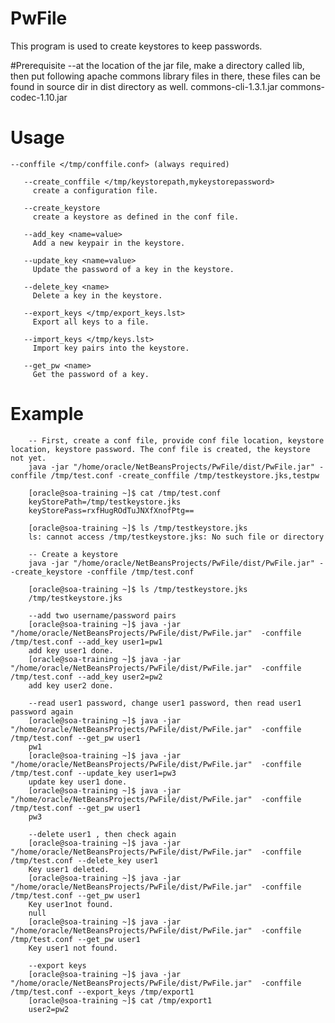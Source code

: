 # PwFile

This program is used to create keystores to keep passwords.

#Prerequisite
--at the location of the jar file, make a directory called lib, then put following apache commons library files in there, these files can be found in source dir in dist directory as well.
commons-cli-1.3.1.jar 
commons-codec-1.10.jar

# Usage

    --conffile </tmp/conffile.conf> (always required)

       --create_conffile </tmp/keystorepath,mykeystorepassword>
         create a configuration file.

       --create_keystore
         create a keystore as defined in the conf file.

       --add_key <name=value>
         Add a new keypair in the keystore.

       --update_key <name=value>
         Update the password of a key in the keystore.

       --delete_key <name>
         Delete a key in the keystore.

       --export_keys </tmp/export_keys.lst>
         Export all keys to a file.

       --import_keys </tmp/keys.lst>
         Import key pairs into the keystore.

       --get_pw <name>
         Get the password of a key.

# Example
        -- First, create a conf file, provide conf file location, keystore location, keystore password. The conf file is created, the keystore not yet.
        java -jar "/home/oracle/NetBeansProjects/PwFile/dist/PwFile.jar" -conffile /tmp/test.conf -create_conffile /tmp/testkeystore.jks,testpw
        
        [oracle@soa-training ~]$ cat /tmp/test.conf
        keyStorePath=/tmp/testkeystore.jks
        keyStorePass=rxfHugROdTuJNXfXnofPtg==
        
        [oracle@soa-training ~]$ ls /tmp/testkeystore.jks
        ls: cannot access /tmp/testkeystore.jks: No such file or directory
        
        -- Create a keystore
        java -jar "/home/oracle/NetBeansProjects/PwFile/dist/PwFile.jar" --create_keystore -conffile /tmp/test.conf

        [oracle@soa-training ~]$ ls /tmp/testkeystore.jks
        /tmp/testkeystore.jks
        
        --add two username/password pairs
        [oracle@soa-training ~]$ java -jar "/home/oracle/NetBeansProjects/PwFile/dist/PwFile.jar"  -conffile /tmp/test.conf --add_key user1=pw1
        add key user1 done.
        [oracle@soa-training ~]$ java -jar "/home/oracle/NetBeansProjects/PwFile/dist/PwFile.jar"  -conffile /tmp/test.conf --add_key user2=pw2
        add key user2 done.
        
        --read user1 password, change user1 password, then read user1 password again
        [oracle@soa-training ~]$ java -jar "/home/oracle/NetBeansProjects/PwFile/dist/PwFile.jar"  -conffile /tmp/test.conf --get_pw user1
        pw1
        [oracle@soa-training ~]$ java -jar "/home/oracle/NetBeansProjects/PwFile/dist/PwFile.jar"  -conffile /tmp/test.conf --update_key user1=pw3
        update key user1 done.
        [oracle@soa-training ~]$ java -jar "/home/oracle/NetBeansProjects/PwFile/dist/PwFile.jar"  -conffile /tmp/test.conf --get_pw user1
        pw3
        
        --delete user1 , then check again
        [oracle@soa-training ~]$ java -jar "/home/oracle/NetBeansProjects/PwFile/dist/PwFile.jar"  -conffile /tmp/test.conf --delete_key user1
        Key user1 deleted.
        [oracle@soa-training ~]$ java -jar "/home/oracle/NetBeansProjects/PwFile/dist/PwFile.jar"  -conffile /tmp/test.conf --get_pw user1
        Key user1not found.
        null
        [oracle@soa-training ~]$ java -jar "/home/oracle/NetBeansProjects/PwFile/dist/PwFile.jar"  -conffile /tmp/test.conf --get_pw user1
        Key user1 not found.
        
        --export keys
        [oracle@soa-training ~]$ java -jar "/home/oracle/NetBeansProjects/PwFile/dist/PwFile.jar"  -conffile /tmp/test.conf --export_keys /tmp/export1
        [oracle@soa-training ~]$ cat /tmp/export1
        user2=pw2



        
        


        

